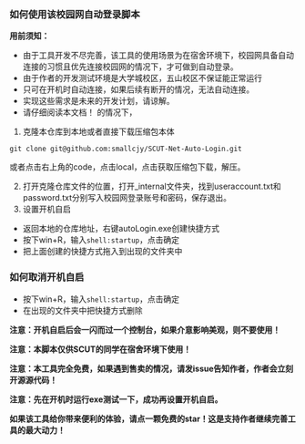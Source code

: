 ### 如何使用该校园网自动登录脚本

**用前须知：**

- 由于工具开发不尽完善，该工具的使用场景为在宿舍环境下，校园网具备自动连接的习惯且优先连接校园网的情况下，才可做到自动登录。
- 由于作者的开发测试环境是大学城校区，五山校区不保证能正常运行
- 只可在开机时自动连接，如果后续有断开的情况，无法自动连接。
- 实现这些需求是未来的开发计划，请谅解。
- 请仔细阅读本文档！
的情况下，
1. 克隆本仓库到本地或者直接下载压缩包本体

` git clone git@github.com:smallcjy/SCUT-Net-Auto-Login.git `

或者点击右上角的code，点击local，点击获取压缩包下载，解压。

2. 打开克隆仓库文件的位置，打开_internal文件夹，找到useraccount.txt和password.txt分别写入校园网登录账号和密码，保存退出。
3. 设置开机自启
  - 返回本地的仓库地址，右键autoLogin.exe创建快捷方式
  - 按下win+R，输入`shell:startup`，点击确定
  - 把上面创建的快捷方式拖入到出现的文件夹中

### 如何取消开机自启
  - 按下win+R，输入`shell:startup`，点击确定
  - 在出现的文件夹中把快捷方式删除

**注意：开机自启后会一闪而过一个控制台，如果介意影响美观，则不要使用！**

**注意：本脚本仅供SCUT的同学在宿舍环境下使用！**

**注意：本工具完全免费，如果遇到售卖的情况，请发issue告知作者，作者会立刻开源源代码！**

**注意：先在开机时运行exe测试一下，成功再设置开机自启。**

**如果该工具给你带来便利的体验，请点一颗免费的star！这是支持作者继续完善工具的最大动力！**
